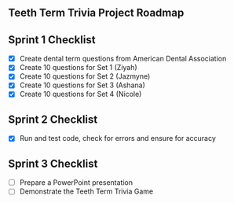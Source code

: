 ## Teeth Term Trivia Project Roadmap

## Sprint 1 Checklist
- [x] Create dental term questions from American Dental Association 
- [x] Create 10 questions for Set 1 (Ziyah)
- [X] Create 10 questions for Set 2 (Jazmyne)
- [x] Create 10 questions for Set 3 (Ashana)
- [x] Create 10 questions for Set 4 (Nicole)

## Sprint 2 Checklist
- [x] Run and test code, check for errors and ensure for accuracy 

## Sprint 3 Checklist

- [ ] Prepare a PowerPoint presentation 
- [ ] Demonstrate the Teeth Term Trivia Game
